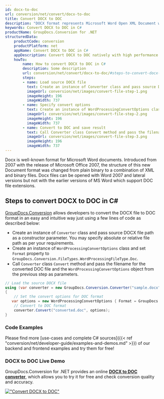 ```yaml
---
id: docx-to-doc
url: conversion/net/convert/docx-to-doc
title: Convert DOCX to DOC
description: "DOCX format represents Microsoft Word Open XML Document with .docx extension. Learn how to convert DOCX to DOC file programmatically in C# language using GroupDocs.Conversion for .NET library."
keywords: Convert DOCX to DOC in C#
productName: GroupDocs.Conversion for .NET
structuredData:
    productCode: conversion
    productPlatform: net
    appName: Convert DOCX to DOC in C#
    appDescription: Convert DOCX to DOC natively with high performance using C# language and server side GroupDocs.Conversion for .NET APIs, without the use of any software like Microsoft or Open Office.
    howTo:
        name: How to convert DOCX to DOC in C# 
        description: Some description
        url: conversion/net/convert/docx-to-doc/#steps-to-convert-docx-to-doc-in-c
        steps:
        - name: Load source DOCX file 
          text: Create an instance of Converter class and pass source DOCX file path as a constructor parameter. You may specify absolute or relative file path as per your requirements. 
          imageUrl: conversion/net/images/convert-file-step-1.png
          imageHeight: 196
          imageWidth: 737
        - name: Specify convert options 
          text: Create an instance of WordProcessingConvertOptions class.
          imageUrl: conversion/net/images/convert-file-step-2.png
          imageHeight: 196
          imageWidth: 737
        - name: Convert to DOC and save result 
          text: Call Converter class Convert method and pass the filename for the converted HTML file and the WordProcessingConvertOptions object from the previous step as parameters.
          imageUrl: conversion/net/images/convert-file-step-3.png
          imageHeight: 196
          imageWidth: 737
---
```


Docx is well-known format for Microsoft Word documents. Introduced from 2007 with the release of Microsoft Office 2007, the structure of this new Document format was changed from plain binary to a combination of XML and binary files. Docx files can be opened with Word 2007 and lateral versions but not with the earlier versions of MS Word which support DOC file extensions.

## Steps to convert DOCX to DOC in C#

[GroupDocs.Conversion](https://products.groupdocs.com/conversion/net) allows developers to convert the DOCX file to DOC format in an easy and intuitive way just using a few lines of code as described below:

* Create an instance of `Converter` class and pass source DOCX file path as a constructor parameter. You may specify absolute or relative file path as per your requirements. 
* Create an instance of `WordProcessingConvertOptions` class and set `Format` property to `GroupDocs.Conversion.FileTypes.WordProcessingFileType.Doc`.
* Call `Converter` class `Convert` method and pass the filename for the converted DOC file and the `WordProcessingConvertOptions` object from the previous step as parameters.

```csharp
// Load the source DOCX file
using (var converter = new GroupDocs.Conversion.Converter("sample.docx"))
{
    // Set the convert options for DOC format
   var options = new WordProcessingConvertOptions { Format = GroupDocs.Conversion.FileTypes.WordProcessingFileType.Doc };
    // Convert to DOC format
    converter.Convert("converted.doc", options);
}
```

### Code Examples

Please find more [use-cases and complete C# sources]({{< ref "conversion/net/developer-guide/examples-and-demos.md" >}}) of our backend and frontend examples and try them for free!

### DOCX to DOC Live Demo

GroupDocs.Conversion for .NET provides an online [**DOCX to DOC converter**](https://products.groupdocs.app/conversion/docx-to-doc), which allows you to try it for free and check conversion quality and accuracy.

[!["Convert DOCX to DOC"](conversion/net/images/convert-to-doc/convert-docx-to-doc.png)](https://products.groupdocs.app/conversion/docx-to-doc)